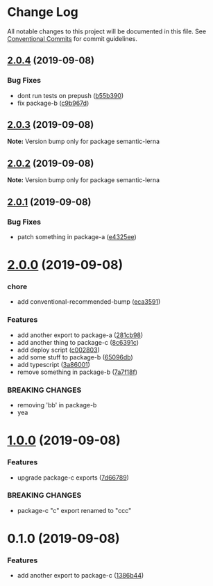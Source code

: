 # Change Log

All notable changes to this project will be documented in this file.
See [Conventional Commits](https://conventionalcommits.org) for commit guidelines.

## [2.0.4](https://github.com/farism/semantic-lerna/compare/v2.0.3...v2.0.4) (2019-09-08)


### Bug Fixes

* dont run tests on prepush ([b55b390](https://github.com/farism/semantic-lerna/commit/b55b390))
* fix package-b ([c9b967d](https://github.com/farism/semantic-lerna/commit/c9b967d))





## [2.0.3](https://github.com/farism/semantic-lerna/compare/v2.0.2...v2.0.3) (2019-09-08)

**Note:** Version bump only for package semantic-lerna





## [2.0.2](https://github.com/farism/semantic-lerna/compare/v2.0.1...v2.0.2) (2019-09-08)

**Note:** Version bump only for package semantic-lerna





## [2.0.1](https://github.com/farism/semantic-lerna/compare/v2.0.0...v2.0.1) (2019-09-08)


### Bug Fixes

* patch something in package-a ([e4325ee](https://github.com/farism/semantic-lerna/commit/e4325ee))





# [2.0.0](https://github.com/farism/semantic-lerna/compare/v1.0.0...v2.0.0) (2019-09-08)


### chore

* add conventional-recommended-bump ([eca3591](https://github.com/farism/semantic-lerna/commit/eca3591))


### Features

* add another export to package-a ([281cb98](https://github.com/farism/semantic-lerna/commit/281cb98))
* add another thing to package-c ([8c6391c](https://github.com/farism/semantic-lerna/commit/8c6391c))
* add deploy script ([c002803](https://github.com/farism/semantic-lerna/commit/c002803))
* add some stuff to package-b ([65096db](https://github.com/farism/semantic-lerna/commit/65096db))
* add typescript ([3a86001](https://github.com/farism/semantic-lerna/commit/3a86001))
* remove something in package-b ([7a7f18f](https://github.com/farism/semantic-lerna/commit/7a7f18f))


### BREAKING CHANGES

* removing 'bb' in package-b
* yea





# [1.0.0](https://github.com/farism/semantic-lerna/compare/v0.1.0...v1.0.0) (2019-09-08)


### Features

* upgrade package-c exports ([7d66789](https://github.com/farism/semantic-lerna/commit/7d66789))


### BREAKING CHANGES

* package-c "c" export renamed to "ccc"





# 0.1.0 (2019-09-08)


### Features

* add another export to package-c ([1386b44](https://github.com/farism/semantic-lerna/commit/1386b44))
